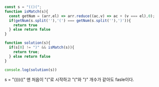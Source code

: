 ``` javascript
const s = "(()(";
function isMatch(s){
  const getNum = (arr,el) => arr.reduce((ac,v) => ac + (v === el),0);
  if(getNum(s.split(''),'(') === getNum(s.split(''),')')){
    return true
  } else return false
}

function solution(s){
  if(s[0] != ")" && isMatch(s)){
    return true;
  } else return false
}

console.log(solution(s))
```
s = "()))((" 맨 처음이 "("로 시작하고 "("와 ")" 개수가 같아도 fasle이다.